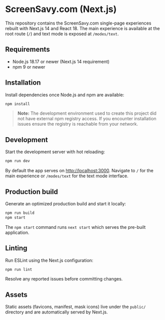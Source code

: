 # ScreenSavy.com (Next.js)

This repository contains the ScreenSavy.com single-page experiences rebuilt with Next.js 14 and React 18. The main experience is available at the root route (`/`) and text mode is exposed at `/modes/text`.

## Requirements

- Node.js 18.17 or newer (Next.js 14 requirement)
- npm 9 or newer

## Installation

Install dependencies once Node.js and npm are available:

```bash
npm install
```

> **Note:** The development environment used to create this project did not have external npm registry access. If you encounter installation issues ensure the registry is reachable from your network.

## Development

Start the development server with hot reloading:

```bash
npm run dev
```

By default the app serves on [http://localhost:3000](http://localhost:3000). Navigate to `/` for the main experience or `/modes/text` for the text mode interface.

## Production build

Generate an optimized production build and start it locally:

```bash
npm run build
npm start
```

The `npm start` command runs `next start` which serves the pre-built application.

## Linting

Run ESLint using the Next.js configuration:

```bash
npm run lint
```

Resolve any reported issues before committing changes.

## Assets

Static assets (favicons, manifest, mask icons) live under the `public/` directory and are automatically served by Next.js.
